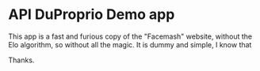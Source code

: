 # API DuProprio Demo app

This app is a fast and furious copy of the "Facemash" website, without the Elo algorithm, so without all the magic.
It is dummy and simple, I know that

Thanks.
